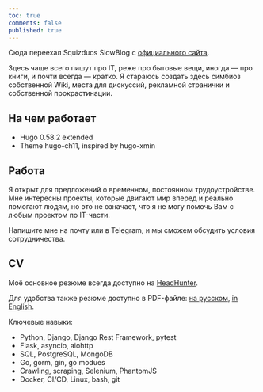 ```yaml
---
toc: true
comments: false
published: true
---
```


Сюда переехал Squizduos SlowBlog с [официального сайта](https://www.squizduos.ru).

Здесь чаще всего пишут про IT, реже про бытовые вещи, иногда — про книги, и почти всегда — кратко. Я стараюсь создать здесь симбиоз собственной Wiki, места для дискуссий, рекламной странички и собственной прокрастинации. 

## На чем работает

 - Hugo 0.58.2 extended
 - Theme hugo-ch11, inspired by hugo-xmin

## Работа

Я открыт для предложений о временном, постоянном трудоустройстве. Мне интересны проекты, которые двигают мир вперед и реально помогают людям, но это не означает, что я не могу помочь Вам с любым проектом по IT-части.

Напишите мне на почту или в Telegram, и мы сможем обсудить условия сотрудничества.

## CV
Моё основное резюме всегда доступно на [HeadHunter](https://hh.ru/resume/1324276fff01c796bb0039ed1f6d35326d3230).

Для удобства также резюме доступно в PDF-файле: [на русском](https://drive.google.com/file/d/18ltGmLabPf16dHEqK2Ex1YRP_qAiDRKg/view), [in English](https://drive.google.com/file/d/1tJ4nsIKsMftF-lz9_7T0mvb3RkfN_gtV/view).

Ключевые навыки:
 - Python, Django, Django Rest Framework, pytest
 - Flask, asyncio, aiohttp
 - SQL, PostgreSQL, MongoDB
 - Go, gorm, gin, go modues
 - Crawling, scraping, Selenium, PhantomJS
 - Docker, CI/CD, Linux, bash, git


